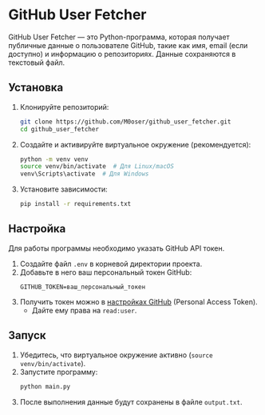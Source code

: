 # GitHub User Fetcher

GitHub User Fetcher — это Python-программа, которая получает публичные данные о пользователе GitHub, такие как имя, email (если доступно) и информацию о репозиториях. Данные сохраняются в текстовый файл.

## Установка

1. Клонируйте репозиторий:
   ```bash
   git clone https://github.com/M0oser/github_user_fetcher.git
   cd github_user_fetcher
   ```

2. Создайте и активируйте виртуальное окружение (рекомендуется):
   ```bash
   python -m venv venv
   source venv/bin/activate  # Для Linux/macOS
   venv\Scripts\activate  # Для Windows
   ```

3. Установите зависимости:
   ```bash
   pip install -r requirements.txt
   ```

## Настройка

Для работы программы необходимо указать GitHub API токен.

1. Создайте файл `.env` в корневой директории проекта.
2. Добавьте в него ваш персональный токен GitHub:
   ```env
   GITHUB_TOKEN=ваш_персональный_токен
   ```
3. Получить токен можно в [настройках GitHub](https://github.com/settings/tokens) (Personal Access Token).
   - Дайте ему права на `read:user`.

## Запуск

1. Убедитесь, что виртуальное окружение активно (`source venv/bin/activate`).
2. Запустите программу:
   ```bash
   python main.py
   ```
3. После выполнения данные будут сохранены в файле `output.txt`.



